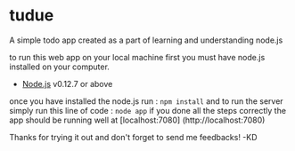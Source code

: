 # tudue
A simple todo app created as a part of learning and understanding node.js

to run this web app on your local machine first you must have node.js installed on your computer.

* [Node.js](https://nodejs.org/en/) v0.12.7 or above

once you have installed the node.js run :
`
npm install
`
and to run the server simply run this line of code :
`
node app
`
if you done all the steps correctly the app should be running well at [localhost:7080] (http://localhost:7080)

Thanks for trying it out and don't forget to send me feedbacks!
-KD
